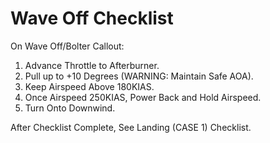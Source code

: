 # Wave Off Checklist

On Wave Off/Bolter Callout:

1. Advance Throttle to Afterburner.
2. Pull up to +10 Degrees (WARNING: Maintain Safe AOA).
3. Keep Airspeed Above 180KIAS.
4. Once Airspeed 250KIAS, Power Back and Hold Airspeed.
5. Turn Onto Downwind.

After Checklist Complete, See Landing (CASE 1) Checklist.
